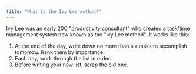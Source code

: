 ```yaml
---
title: "What is the Ivy Lee method?"
---
```


Ivy Lee was an early 20C "productivity consultant" who created a task/time management system now known as the "Ivy Lee method". It works like this:

1. At the end of the day, write down no more than six tasks to accomplish tomorrow. Rank them by importance.
1. Each day, work through the list in order.
1. Before writing your new list, scrap the old one.
